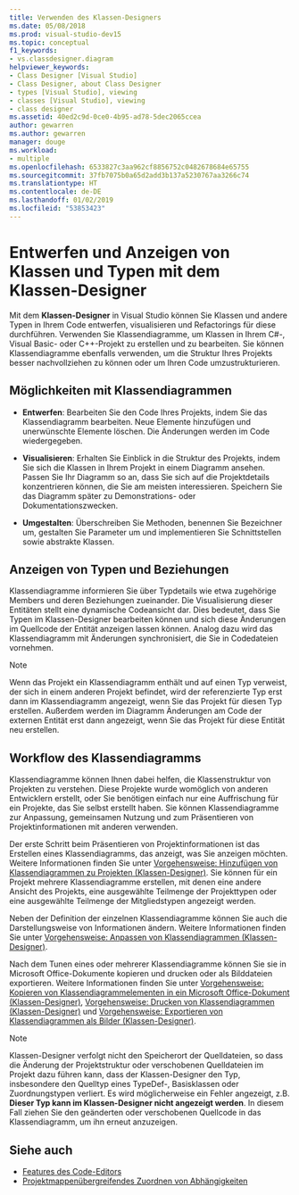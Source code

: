 ```yaml
---
title: Verwenden des Klassen-Designers
ms.date: 05/08/2018
ms.prod: visual-studio-dev15
ms.topic: conceptual
f1_keywords:
- vs.classdesigner.diagram
helpviewer_keywords:
- Class Designer [Visual Studio]
- Class Designer, about Class Designer
- types [Visual Studio], viewing
- classes [Visual Studio], viewing
- class designer
ms.assetid: 40ed2c9d-0ce0-4b95-ad78-5dec2065ccea
author: gewarren
ms.author: gewarren
manager: douge
ms.workload:
- multiple
ms.openlocfilehash: 6533827c3aa962cf8856752c0482678684e65755
ms.sourcegitcommit: 37fb7075b0a65d2add3b137a5230767aa3266c74
ms.translationtype: HT
ms.contentlocale: de-DE
ms.lasthandoff: 01/02/2019
ms.locfileid: "53853423"
---
```

# <a name="design-and-view-classes-and-types-with-class-designer"></a>Entwerfen und Anzeigen von Klassen und Typen mit dem Klassen-Designer

Mit dem **Klassen-Designer** in Visual Studio können Sie Klassen und andere Typen in Ihrem Code entwerfen, visualisieren und Refactorings für diese durchführen. Verwenden Sie Klassendiagramme, um Klassen in Ihrem C#-, Visual Basic- oder C++-Projekt zu erstellen und zu bearbeiten. Sie können Klassendiagramme ebenfalls verwenden, um die Struktur Ihres Projekts besser nachvollziehen zu können oder um Ihren Code umzustrukturieren.

## <a name="what-you-can-do-with-class-diagrams"></a>Möglichkeiten mit Klassendiagrammen

- **Entwerfen**: Bearbeiten Sie den Code Ihres Projekts, indem Sie das Klassendiagramm bearbeiten. Neue Elemente hinzufügen und unerwünschte Elemente löschen. Die Änderungen werden im Code wiedergegeben.

- **Visualisieren**: Erhalten Sie Einblick in die Struktur des Projekts, indem Sie sich die Klassen in Ihrem Projekt in einem Diagramm ansehen. Passen Sie Ihr Diagramm so an, dass Sie sich auf die Projektdetails konzentrieren können, die Sie am meisten interessieren. Speichern Sie das Diagramm später zu Demonstrations- oder Dokumentationszwecken.

- **Umgestalten**: Überschreiben Sie Methoden, benennen Sie Bezeichner um, gestalten Sie Parameter um und implementieren Sie Schnittstellen sowie abstrakte Klassen.

## <a name="view-types-and-relationships"></a>Anzeigen von Typen und Beziehungen

Klassendiagramme informieren Sie über Typdetails wie etwa zugehörige Members und deren Beziehungen zueinander. Die Visualisierung dieser Entitäten stellt eine dynamische Codeansicht dar. Dies bedeutet, dass Sie Typen im Klassen-Designer bearbeiten können und sich diese Änderungen im Quellcode der Entität anzeigen lassen können. Analog dazu wird das Klassendiagramm mit Änderungen synchronisiert, die Sie in Codedateien vornehmen.

> [!NOTE]
> Wenn das Projekt ein Klassendiagramm enthält und auf einen Typ verweist, der sich in einem anderen Projekt befindet, wird der referenzierte Typ erst dann im Klassendiagramm angezeigt, wenn Sie das Projekt für diesen Typ erstellen. Außerdem werden im Diagramm Änderungen am Code der externen Entität erst dann angezeigt, wenn Sie das Projekt für diese Entität neu erstellen.

## <a name="class-diagram-workflow"></a>Workflow des Klassendiagramms

Klassendiagramme können Ihnen dabei helfen, die Klassenstruktur von Projekten zu verstehen. Diese Projekte wurde womöglich von anderen Entwicklern erstellt, oder Sie benötigen einfach nur eine Auffrischung für ein Projekte, das Sie selbst erstellt haben. Sie können Klassendiagramme zur Anpassung, gemeinsamen Nutzung und zum Präsentieren von Projektinformationen mit anderen verwenden.

Der erste Schritt beim Präsentieren von Projektinformationen ist das Erstellen eines Klassendiagramms, das anzeigt, was Sie anzeigen möchten. Weitere Informationen finden Sie unter [Vorgehensweise: Hinzufügen von Klassendiagrammen zu Projekten (Klassen-Designer)](how-to-add-class-diagrams-to-projects.md). Sie können für ein Projekt mehrere Klassendiagramme erstellen, mit denen eine andere Ansicht des Projekts, eine ausgewählte Teilmenge der Projekttypen oder eine ausgewählte Teilmenge der Mitgliedstypen angezeigt werden.

Neben der Definition der einzelnen Klassendiagramme können Sie auch die Darstellungsweise von Informationen ändern. Weitere Informationen finden Sie unter [Vorgehensweise: Anpassen von Klassendiagrammen (Klassen-Designer)](how-to-customize-class-diagrams.md).

Nach dem Tunen eines oder mehrerer Klassendiagramme können Sie sie in Microsoft Office-Dokumente kopieren und drucken oder als Bilddateien exportieren. Weitere Informationen finden Sie unter [Vorgehensweise: Kopieren von Klassendiagrammelementen in ein Microsoft Office-Dokument (Klassen-Designer)](how-to-copy-class-diagram-elements-to-a-microsoft-office-document.md), [Vorgehensweise: Drucken von Klassendiagrammen (Klassen-Designer)](how-to-print-class-diagrams.md) und [Vorgehensweise: Exportieren von Klassendiagrammen als Bilder (Klassen-Designer)](how-to-export-class-diagrams-as-images.md).

> [!NOTE]
> Klassen-Designer verfolgt nicht den Speicherort der Quelldateien, so dass die Änderung der Projektstruktur oder verschobenen Quelldateien im Projekt dazu führen kann, dass der Klassen-Designer den Typ, insbesondere den Quelltyp eines TypeDef-, Basisklassen oder Zuordnungstypen verliert. Es wird möglicherweise ein Fehler angezeigt, z.B. **Dieser Typ kann im Klassen-Designer nicht angezeigt werden**. In diesem Fall ziehen Sie den geänderten oder verschobenen Quellcode in das Klassendiagramm, um ihn erneut anzuzeigen.

## <a name="see-also"></a>Siehe auch

- [Features des Code-Editors](../writing-code-in-the-code-and-text-editor.md)
- [Projektmappenübergreifendes Zuordnen von Abhängigkeiten](../../modeling/map-dependencies-across-your-solutions.md)